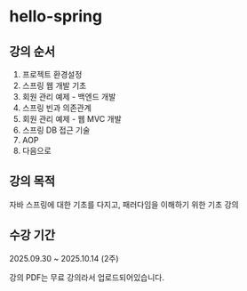 # hello-spring

## 강의 순서
1. 프로젝트 환경설정
2. 스프링 웹 개발 기초
3. 회원 관리 예제 - 백엔드 개발
4. 스프링 빈과 의존관계
5. 회원 관리 예제 - 웹 MVC 개발
6. 스프링 DB 접근 기술
7. AOP
8. 다음으로


## 강의 목적
자바 스프링에 대한 기초를 다지고, 패러다임을 이해하기 위한 기초 강의


## 수강 기간
2025.09.30 ~ 2025.10.14 (2주)

강의 PDF는 무료 강의라서 업로드되어있습니다.